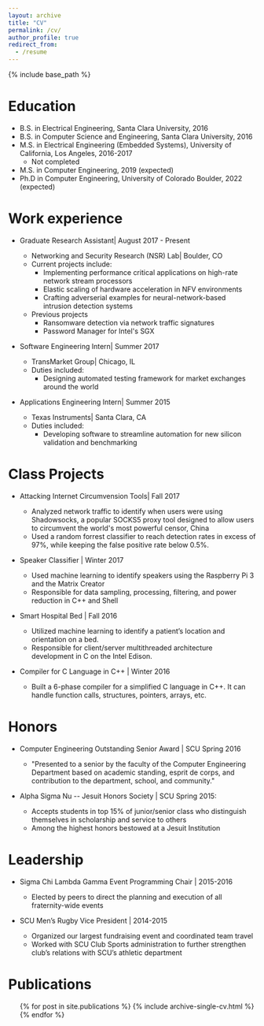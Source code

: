 ```yaml
---
layout: archive
title: "CV"
permalink: /cv/
author_profile: true
redirect_from:
  - /resume
---
```


{% include base_path %}

Education
======
* B.S. in Electrical Engineering, Santa Clara University, 2016
* B.S. in Computer Science and Engineering, Santa Clara University, 2016
* M.S. in Electrical Engineering (Embedded Systems), University of California, Los Angeles, 2016-2017
  * Not completed
* M.S. in Computer Engineering, 2019 (expected)
* Ph.D in Computer Engineering, University of Colorado Boulder, 2022 (expected)

Work experience
======
* Graduate Research Assistant\| August 2017 - Present
  * Networking and Security Research (NSR) Lab\| Boulder, CO
  * Current projects include:
    * Implementing performance critical applications on high-rate network stream processors
    * Elastic scaling of hardware acceleration in NFV environments
    * Crafting adverserial examples for neural-network-based intrusion detection systems
  * Previous projects
    * Ransomware detection via network traffic signatures
    * Password Manager for Intel's SGX

* Software Engineering Intern\| Summer 2017
  * TransMarket Group\| Chicago, IL
  * Duties included:
    * Designing automated testing framework for market exchanges around the world

* Applications Engineering Intern\| Summer 2015
  * Texas Instruments\| Santa Clara, CA
  * Duties included:
    * Developing software to streamline automation for new silicon validation and benchmarking

Class Projects
======
* Attacking Internet Circumvension Tools\| Fall 2017
  * Analyzed network traffic to identify when users were using Shadowsocks, a popular SOCKS5 proxy tool designed to allow users to circumvent the world's most powerful censor, China
  * Used a random forrest classifier to reach detection rates in excess of 97%, while keeping the false positive rate below 0.5%.

* Speaker Classifier \| Winter 2017
  * Used machine learning to identify speakers using the Raspberry Pi 3 and the Matrix Creator
  * Responsible for data sampling, processing, filtering, and power reduction in C++ and Shell

* Smart Hospital Bed \| Fall 2016
  * Utilized machine learning to identify a patient’s location and orientation on a bed.
  * Responsible for client/server multithreaded architecture development in C on the Intel Edison.

* Compiler for C Language in C++ \| Winter 2016
  * Built a 6-phase compiler for a simplified C language in C++. It can handle function calls, structures, pointers, arrays, etc.

Honors
======
* Computer Engineering Outstanding Senior Award \| SCU Spring 2016
  * "Presented to a senior by the faculty of the Computer Engineering Department based on academic standing, esprit de corps, and contribution to the department, school, and community."

* Alpha Sigma Nu -- Jesuit Honors Society \| SCU Spring 2015: 
  * Accepts students in top 15% of junior/senior class who distinguish themselves in scholarship and service to others
  * Among the highest honors bestowed at a Jesuit Institution

Leadership
======
* Sigma Chi Lambda Gamma Event Programming Chair \| 2015-2016
  * Elected by peers to direct the planning and execution of all fraternity-wide events

* SCU Men’s Rugby Vice President \| 2014-2015
  * Organized our largest fundraising event and coordinated team travel
  * Worked with SCU Club Sports administration to further strengthen club’s relations with SCU’s athletic department

Publications
======
  <ul>{% for post in site.publications %}
    {% include archive-single-cv.html %}
  {% endfor %}</ul>

<!-- Awards
======
* Computer Engineering Outstanding Senior Awards\| SCU June 2016
  * “Presented to a senior by the faculty of the Computer Engineering Department based on academic standing, esprit de corps, and contribution to the department, school, and community.”
* Alpha Sigma Nu - Jesuit Honors Society\| SCU April 2015
  * Accepts students in top 15% of junior/senior class who distinguish themselves in scholarship and service to others
  * Among the highest honors bestowed at a Jesuit Institution -->




  
